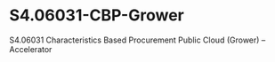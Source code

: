 # S4.06031-CBP-Grower
S4.06031 Characteristics Based Procurement Public Cloud (Grower) – Accelerator
